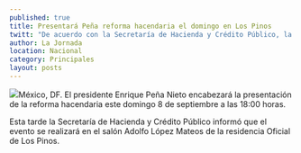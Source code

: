 ```yaml
---
published: true
title: Presentará Peña reforma hacendaria el domingo en Los Pinos
twitt: "De acuerdo con la Secretaría de Hacienda y Crédito Público, la propuesta del Ejecutivo será dada a conocer a las 18:00 horas."
author: La Jornada
location: Nacional
category: Principales
layout: posts
---
```


![](http://i.imgur.com/J9QUQZqm.jpg)México, DF. El presidente Enrique Peña Nieto encabezará la presentación de la reforma hacendaria este domingo 8 de septiembre a las 18:00 horas.

Esta tarde la Secretaría de Hacienda y Crédito Público informó que el evento se realizará en el salón Adolfo López Mateos de la residencia Oficial de Los Pinos.
